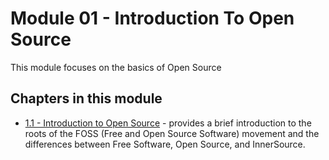 # Module 01 - Introduction To Open Source

This module focuses on the basics of Open Source

## Chapters in this module

* [1.1 - Introduction to Open Source](./01-intro-to-os.md) - provides a brief introduction to the roots of the FOSS (Free and Open Source Software) movement and the differences between Free Software, Open Source, and InnerSource.
